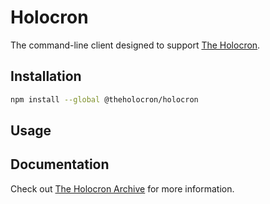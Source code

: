 # Holocron

The command-line client designed to support [The Holocron](http://docs.theholocron.dev).

## Installation

```bash
npm install --global @theholocron/holocron
```

## Usage

<!-- fill out the usage with examples -->

## Documentation

Check out [The Holocron Archive](https://docs.theholocron.dev/projects/holocron/) for more information.
